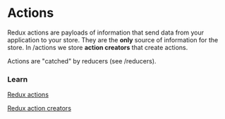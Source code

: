 # Actions
Redux actions are payloads of information that send data from your application to your store. They are the **only** source of information for the store. In /actions we store **action creators** that create actions.

Actions are "catched" by reducers (see /reducers).

### Learn
[Redux actions](https://redux.js.org/basics/actions)

[Redux action creators](https://redux.js.org/basics/actions#action-creators)
